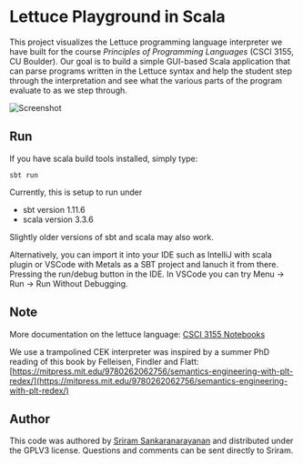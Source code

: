 # Lettuce Playground in Scala

This project visualizes the Lettuce programming language interpreter we have
built for the course _Principles of Programming Languages_ (CSCI 3155, CU
Boulder). Our goal is to build a simple GUI-based Scala application that can
parse programs written in the Lettuce syntax and help the student step through
the interpretation and see what the various parts of the program evaluate to as
we step through.

![Screenshot](/images/screenshot-b.png "Screenshot of the tool")

## Run

If you have scala build tools installed, simply type:

~~~
sbt run
~~~

Currently, this is setup to run under 
  - sbt version 1.11.6
  - scala version 3.3.6


Slightly older versions of sbt and scala may also work.

Alternatively, you can import it into your IDE such as IntelliJ with scala plugin or VSCode with Metals as a SBT project and lanuch it from there. Pressing the run/debug button in the IDE. In VSCode you can try Menu -> Run -> Run Without Debugging.


## Note


More documentation on the lettuce language: [CSCI 3155 Notebooks](https://github.com/sriram0339/csci3155_notebooks)

We use a trampolined CEK interpreter was inspired by a summer PhD reading of this book by Felleisen, Findler and Flatt: [https://mitpress.mit.edu/9780262062756/semantics-engineering-with-plt-redex/](https://mitpress.mit.edu/9780262062756/semantics-engineering-with-plt-redex/)


## Author
  
  This code was authored by  [Sriram Sankaranarayanan](https://www.cs.colorado.edu/~srirams) and distributed under
  the GPLV3 license.  Questions and comments can be sent directly to Sriram.
  
  
  
  
